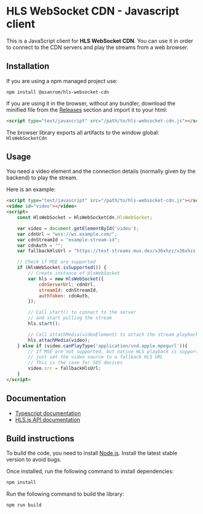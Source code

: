 # HLS WebSocket CDN - Javascript client

This is a JavaScript client for **HLS WebSocket CDN**. You can use it in order to connect to the CDN servers and play the streams from a web browser.

## Installation

If you are using a npm managed project use:

```
npm install @asanrom/hls-websocket-cdn
```

If you are using it in the browser, without any bundler, download the minified file from the [Releases](https://github.com/AgustinSRG/hls-websocket-cdn/tags) section and import it to your html:

```html
<script type="text/javascript" src="/path/to/hls-websocket-cdn.js"></script>
```

The browser library exports all artifacts to the window global: `HlsWebSocketCdn`

## Usage

You need a video element and the connection details (normally given by the backend) to play the stream.

Here is an example:

```html
<script type="text/javascript" src="/path/to/hls-websocket-cdn.js"></script>
<video id="video"></video>
<script>
    const HlsWebSocket = HlsWebSocketCdn.HlsWebSocket;

    var video = document.getElementById('video');
    var cdnUrl = "wss://ws.example.com/";
    var cdnStreamId = "example-stream-id";
    var cdnAuth = "";
    var fallbackHlsUrl = "https://test-streams.mux.dev/x36xhzz/x36xhzz.m3u8";

    // Check if MSE are supported
    if (HlsWebSocket.isSupported()) {
        // Create instance of HlsWebSocket
        var hls = new HlsWebSocket({
            cdnServerUrl: cdnUrl,
            streamId: cdnStreamId,
            authToken: cdnAuth,
        });

        // Call start() to connect to the server
        // and start pulling the stream
        hls.start();

        // Call attachMedia(videoElement) to attach the stream playback to a video element
        hls.attachMedia(video);
    } else if (video.canPlayType('application/vnd.apple.mpegurl')){
        // If MSE are not supported, but native HLS playback is supported
        // just set the video source to a fallback HLS URL
        // This is the case for IOS devices
        video.src = fallbackHlsUrl;
    }
</script>
```

## Documentation

 - [Typescript documentation](https://agustinsrg.github.io/hls-websocket-cdn/client-js/docs)
 - [HLS.js API documentation](https://github.com/video-dev/hls.js/blob/master/docs/API.md)

## Build instructions

To build the code, you need to install [Node.js](https://nodejs.org/en/). Install the latest stable version to avoid bugs.

Once installed, run the following command to install dependencies:

```sh
npm install
```

Run the following command to build the library:

```sh
npm run build
```
